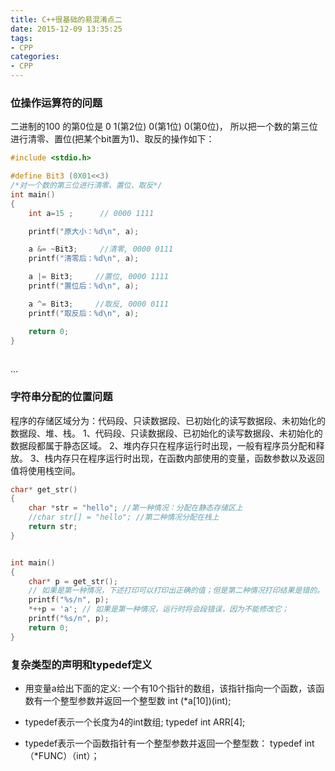 ```yaml
---
title: C++很基础的易混淆点二
date: 2015-12-09 13:35:25
tags:
- CPP
categories:
- CPP
---
```


### **位操作运算符的问题**
二进制的100 的第0位是 0
1(第2位)  0(第1位)  0(第0位)， 
所以把一个数的第三位进行清零、置位(把某个bit置为1)、取反的操作如下：
``` c++
#include <stdio.h>

#define Bit3 (0X01<<3)
/*对一个数的第三位进行清零、置位、取反*/
int main()
{
	int a=15 ;      // 0000 1111

	printf("原大小：%d\n", a);

	a &= ~Bit3;     //清零, 0000 0111
	printf("清零后：%d\n", a);

	a |= Bit3;     //置位, 0000 1111
	printf("置位后：%d\n", a);

	a ^= Bit3;     //取反, 0000 0111
	printf("取反后：%d\n", a);

	return 0;
}
   
```

... <!-- more -->

### **字符串分配的位置问题**
程序的存储区域分为：代码段、只读数据段、已初始化的读写数据段、未初始化的数据段、堆、栈。
1、代码段、只读数据段、已初始化的读写数据段、未初始化的数据段都属于静态区域。
2、堆内存只在程序运行时出现，一般有程序员分配和释放。
3、栈内存只在程序运行时出现，在函数内部使用的变量，函数参数以及返回值将使用栈空间。
``` c++
char* get_str()
{
    char *str = "hello"; //第一种情况：分配在静态存储区上
    //char str[] = "hello"; //第二种情况分配在栈上
    return str;
}


int main()
{
    char* p = get_str();
    // 如果是第一种情况，下述打印可以打印出正确的值；但是第二种情况打印结果是错的。
    printf("%s/n", p);
    *++p = 'a'; // 如果是第一种情况，运行时将会段错误，因为不能修改它；
    printf("%s/n", p);
    return 0;
}
```

### **复杂类型的声明和typedef定义**

 - 用变量a给出下面的定义:
一个有10个指针的数组，该指针指向一个函数，该函数有一个整型参数并返回一个整型数 int (*a[10])(int);

 - typedef表示一个长度为4的int数组;
 typedef  int  ARR[4];
 
 - typedef表示一个函数指针有一个整型参数并返回一个整型数：
 typedef int（*FUNC）（int）；